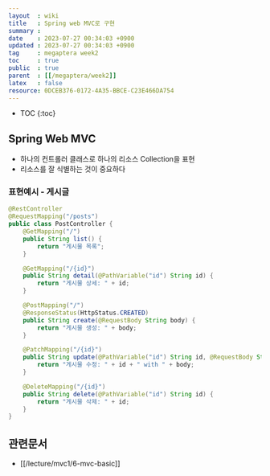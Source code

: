 ```yaml
---
layout  : wiki
title   : Spring web MVC로 구현
summary : 
date    : 2023-07-27 00:34:03 +0900
updated : 2023-07-27 00:34:03 +0900
tag     : megaptera week2
toc     : true
public  : true
parent  : [[/megaptera/week2]]
latex   : false
resource: 0DCEB376-0172-4A35-BBCE-C23E466DA754
---
```

* TOC
{:toc}

## Spring Web MVC

- 하나의 컨트롤러 클래스로 하나의 리소스 Collection을 표현
- 리소스를 잘 식별하는 것이 중요하다

### 표현예시 - 게시글
```java
@RestController
@RequestMapping("/posts")
public class PostController {
	@GetMapping("/")
	public String list() {
		return "게시물 목록";
	}

	@GetMapping("/{id}")
	public String detail(@PathVariable("id") String id) {
		return "게시물 상세: " + id;
	}

	@PostMapping("/")
	@ResponseStatus(HttpStatus.CREATED)
	public String create(@RequestBody String body) {
		return "게시물 생성: " + body;
	}

	@PatchMapping("/{id}")
	public String update(@PathVariable("id") String id, @RequestBody String body) {
		return "게시물 수정: " + id + " with " + body;
	}

	@DeleteMapping("/{id}")
	public String delete(@PathVariable("id") String id) {
		return "게시물 삭제: " + id;
	}
}
```

## 관련문서

- [[/lecture/mvc1/6-mvc-basic]]

